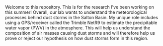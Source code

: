 Welcome to this repository. This is for the research I've been working on
this summer! Overall, our lab wants to understand the meteorological
processes behind dust storms in the Salton Basin. My unique role includes
using a GPS/receiver called the Trimble NetR9 to estimate the precipitable
water vapor (PWV) in the atmosphere. This will help us understand the
composition of air masses causing dust storms and will therefore help us
prove or reject our hypothesis on how dust storms form in this region.
